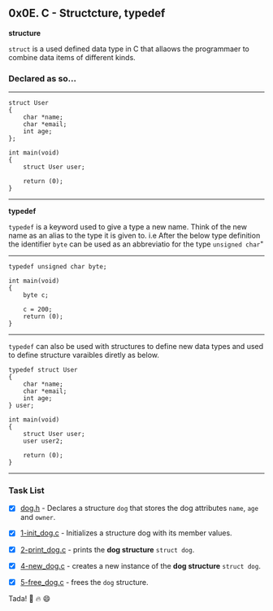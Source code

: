 ## 0x0E. C - Structcture, typedef
**structure**

`struct` is a used defined data type in C that allaows the programmaer to combine data items of different kinds.

### Declared as so...

---
```
struct User
{
	char *name;
	char *email;
	int age;
};

int main(void)
{
	struct User user;

	return (0);
}
```
---
**typedef**

`typedef` is a keyword used to give a type a new name. Think of the new name as an alias to the type it is given to.
i.e After the below type definition the identifier `byte` can be used as an abbreviatio for the type `unsigned char`"

---

```
typedef unsigned char byte;

int main(void)
{
	byte c;
	
	c = 200;
	return (0);
}
```
---
`typedef` can also be used with structures to define new data types and used to define structure varaibles diretly as below.

```
typedef struct User
{
	char *name;
	char *email;
	int age;
} user;

int main(void)
{
	struct User user;
	user user2;
	
	return (0);
}
```

---
### Task List

- [x] [dog.h](dog.h) - Declares a structure `dog` that stores the dog attributes `name`, `age` and `owner`.

- [x] [1-init_dog.c](1-init_dog.c) - Initializes a structure dog with its member values.

- [x] [2-print_dog.c](2-print_dog.c) - prints the **dog structure** `struct dog`.

- [x] [4-new_dog.c](4-new_dog.c) - creates a new instance of the **dog structure** `struct dog`.

- [x] [5-free_dog.c](5-free_dog.c) - frees the `dog` structure.

Tada! :tada: :fire: :smile:
